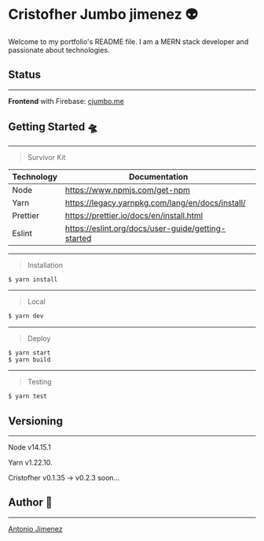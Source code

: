 # Cristofher Jumbo jimenez 👽

Welcome to my portfolio's README file. I am a MERN stack developer and passionate about technologies.

## Status
---

**Frontend** with Firebase: [cjumbo.me](https://cjumbo.me/)

## Getting Started 🛸

---

> Survivor Kit

| Technology | Documentation                                      |
| ---------- | -------------------------------------------------- |
| Node       | https://www.npmjs.com/get-npm                      |
| Yarn       | https://legacy.yarnpkg.com/lang/en/docs/install/   |
| Prettier   | https://prettier.io/docs/en/install.html           |
| Eslint     | https://eslint.org/docs/user-guide/getting-started |

---

> Installation

```sh
$ yarn install
```

---

> Local

```sh
$ yarn dev
```

---

> Deploy

```
$ yarn start
$ yarn build
```

---

> Testing

```sh
$ yarn test
```

## Versioning

---

Node v14.15.1

Yarn v1.22.10.

Cristofher v0.1.35 -> v0.2.3 soon...

## Author 👾

---

[Antonio Jimenez](https://github.com/Tonnraus)

